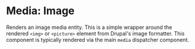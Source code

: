 # Media: Image

Renders an image media entity. This is a simple wrapper around the
rendered `<img>` or `<picture>` element from Drupal's image formatter. This
component is typically rendered via the main `media` dispatcher component.
